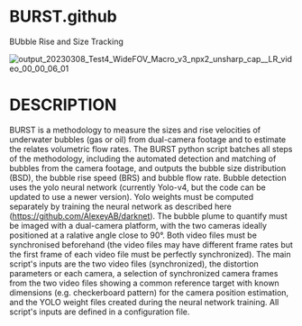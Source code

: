 # BURST.github
BUbble Rise and Size Tracking

![output_20230308_Test4_WideFOV_Macro_v3_npx2_unsharp_cap__LR_video_00_00_06_01](https://github.com/BUbbleRST/BURST.github/assets/16003542/87b686a4-1b76-4520-806c-662f241b3298)

# DESCRIPTION
BURST is a methodology to measure the sizes and rise velocities of underwater bubbles (gas or oil) from dual-camera footage and to estimate the relates volumetric flow rates. The BURST python script batches all steps of the methodology, including the automated detection and matching of bubbles from the camera footage, and outputs the bubble size distribution (BSD), the bubble rise speed (BRS) and bubble flow rate.
Bubble detection uses the yolo neural network (currently Yolo-v4, but the code can be updated to use a newer version). Yolo weights must be computed separately by training the neural network as described here (https://github.com/AlexeyAB/darknet).
The bubble plume to quantify must be imaged with a dual-camera platform, with the two cameras ideally positioned at a ralative angle close to 90°. Both video files must be synchronised beforehand (the video files may have different frame rates but the first frame of each video file must be perfectly synchronized). 
The main script's inputs are the two video files (synchronized), the distortion parameters or each camera, a selection of synchronized camera frames from the two video files showing a common reference target with known dimensions (e.g. checkerboard pattern) for the camera position estimation, and the YOLO weight files created during the neural network training. All script's inputs are defined in a configuration file.

